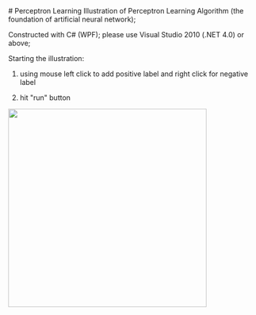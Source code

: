 <body>
# Perceptron Learning
Illustration of Perceptron Learning Algorithm (the foundation of artificial neural network); 

Constructed with C# (WPF); please use Visual Studio 2010 (.NET 4.0) or above;

Starting the illustration:

1. using mouse left click to add positive label and right click for negative label

2. hit "run" button
</body>

<img src="http://i124.photobucket.com/albums/p24/moneypig/pla.jpg" width="400">
